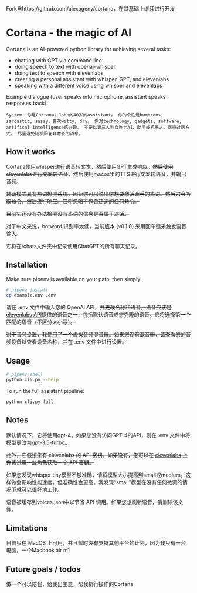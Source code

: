 Fork自https://github.com/alexogeny/cortana，在其基础上继续进行开发

# Cortana - the magic of AI

Cortana is an AI-powered python library for achieving several tasks:

- chatting with GPT via command line
- doing speech to text with openai-whisper
- doing text to speech with elevenlabs
- creating a personal assistant with whisper, GPT, and elevenlabs
- speaking with a different voice using whisper and elevenlabs

Example dialogue (user speaks into microphone, assistant speaks responses back):

```plaintext
System: 你是Cortana，John的40岁的assistant。 你的个性是humorous, sarcastic, sassy，喜欢witty, dry。 你对technology, gadgets, software, artifical intelligence感兴趣。 不要以第三人称自称为AI、助手或机器人。保持对话方式。 尽量避免随机回复非常长的消息。
```

## How it works

Cortana使用whisper进行语音转文本，然后使用GPT生成响应。~~然后使用elevenlabs进行文本转语音~~，然后使用macos里的TTS进行文本转语音，并输出音频。

~~辅助模式具有热词检测系统，因此您可以说出您想要激活助手的热词。然后它会听取命令，然后进行响应。它将忽略不包含热词的任何命令。~~

~~目前它还没有办法检测没有热词的信息是否属于对话。~~

对于中文来说，hotword 识别率太低，当前版本 (v0.1.0) 采用回车键来触发语音输入。

它将在/chats文件夹中记录使用ChatGPT的所有聊天记录。

## Installation

Make sure pipenv is available on your path, then simply:

```bash
# pipenv install
cp example.env .env
```

请在 .env 文件中输入您的 OpenAI API，~~并更改名称和语音。语音应该是[elevenlabs API](https://elevenlabs.io/)提供的语音之一，包括默认语音或您克隆的语音。它将选择第一个匹配的语音（不区分大小写）。~~

~~对于音频设置，我使用了一个虚拟音频混音器。如果您没有混音器，请查看您的音频设备以查看设备名称，并在 .env 文件中进行设置。~~

## Usage

```bash
# pipenv shell
python cli.py --help
```

To run the full assistant pipeline:

```bash
python cli.py full
```

## Notes

默认情况下，它将使用gpt-4。如果您没有访问GPT-4的API，则在 .env 文件中将模型更改为gpt-3.5-turbo。

~~此外，它假设您有 elevenlabs 的 API 密钥。如果没有，您可以在 [elevenlabs](https://elevenlabs.io/) 上免费试用一些角色获取一个 API 密钥。~~

如果您发现whisper tiny模型不够准确，请将模型大小提高到small或medium。这样做会影响性能速度，但准确性会更高。我发现“small”模型在没有任何微调的情况下就可以很好地工作。

语音被缓存到voices.json中以节省 API 调用。如果您想刷新语音，请删除该文件。


## Limitations

目前只在 MacOS 上可用，并且暂时没有支持其他平台的计划，因为我只有一台电脑，一个Macbook air m1

## Future goals / todos

做一个可以陪我，给我出主意，帮我执行操作的Cortana
